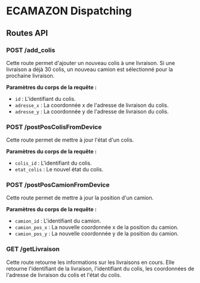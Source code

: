 # ECAMAZON Dispatching

## Routes API

### POST /add_colis

Cette route permet d'ajouter un nouveau colis à une livraison. Si une livraison a déjà 30 colis, un nouveau camion est sélectionné pour la prochaine livraison.

**Paramètres du corps de la requête :**

- `id` : L'identifiant du colis.
- `adresse_x` : La coordonnée x de l'adresse de livraison du colis.
- `adresse_y` : La coordonnée y de l'adresse de livraison du colis.

### POST /postPosColisFromDevice

Cette route permet de mettre à jour l'état d'un colis.

**Paramètres du corps de la requête :**

- `colis_id` : L'identifiant du colis.
- `etat_colis` : Le nouvel état du colis.

### POST /postPosCamionFromDevice

Cette route permet de mettre à jour la position d'un camion.

**Paramètres du corps de la requête :**

- `camion_id` : L'identifiant du camion.
- `camion_pos_x` : La nouvelle coordonnée x de la position du camion.
- `camion_pos_y` : La nouvelle coordonnée y de la position du camion.

### GET /getLivraison

Cette route retourne les informations sur les livraisons en cours. Elle retourne l'identifiant de la livraison, l'identifiant du colis, les coordonnées de l'adresse de livraison du colis et l'état du colis.
